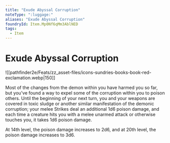 ```yaml
---
title: "Exude Abyssal Corruption"
noteType: ":luggage:"
aliases: "Exude Abyssal Corruption"
foundryId: Item.Mp0Nf6qMm3AblNED
tags:
  - Item
---
```


# Exude Abyssal Corruption
![[pathfinder2e/Feats/zz_asset-files/icons-sundries-books-book-red-exclamation.webp|150]]

Most of the changes from the demon within you have harmed you so far, but you've found a way to expel some of the corruption within you to poison others. Until the beginning of your next turn, you and your weapons are covered in toxic sludge or another similar manifestation of the demonic corruption; your melee Strikes deal an additional 1d6 poison damage, and each time a creature hits you with a melee unarmed attack or otherwise touches you, it takes 1d6 poison damage.

At 14th level, the poison damage increases to 2d6, and at 20th level, the poison damage increases to 3d6.
